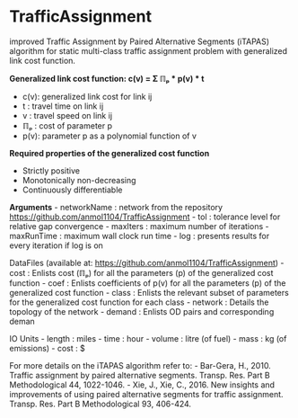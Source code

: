 # TrafficAssignment
improved Traffic Assignment by Paired Alternative Segments (iTAPAS) algorithm for static multi-class traffic assignment problem with generalized link cost function.

**Generalized link cost function: c(v) = Σ ℿₚ * p(v) * t**
-   c(v): generalized link cost for link ij
-   t   : travel time on link ij
-   v   : travel speed on link ij
-   ℿₚ  : cost of parameter p
-   p(v): parameter p as a polynomial function of v

**Required properties of the generalized cost function**
-   Strictly positive
-   Monotonically non-decreasing
-   Continuously differentiable

**Arguments**
    -   networkName : network from the repository https://github.com/anmol1104/TrafficAssignment
    -   tol         : tolerance level for relative gap convergence
    -   maxIters    : maximum number of iterations
    -   maxRunTime  : maximum wall clock run time
    -   log         : presents results for every iteration if log is on

DataFiles (available at: https://github.com/anmol1104/TrafficAssignment)
    -   cost    : Enlists cost (ℿₚ) for all the parameters (p) of the generalized cost function
    -   coef    : Enlists coefficients of p(v) for all the parameters (p) of the generalized cost function
    -   class   : Enlists the relevant subset of parameters for the generalized cost function for each class
    -   network : Details the topology of the network
    -   demand  : Enlists OD pairs and corresponding deman

IO Units
    -   length  : miles
    -   time    : hour
    -   volume  : litre (of fuel)
    -   mass    : kg (of emissions)
    -   cost    : $

For more details on the iTAPAS algorithm refer to:
    - Bar-Gera, H., 2010. Traffic assignment by paired alternative segments. Transp. Res. Part B Methodological 44, 1022-1046.
    - Xie, J., Xie, C., 2016. New insights and improvements of using paired alternative segments for traffic assignment. Transp. Res. Part B Methodological 93, 406-424.
